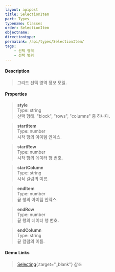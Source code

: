 ```yaml
---
layout: apipost
title: SelectionItem
part: Types
typename: Classes
order: SelectionItem
objectname: 
directiontype: 
permalink: /api/types/SelectionItem/
tags:
    - 선택 영역
    - 선택 범위
---
```



#### Description

> 그리드 선택 영역 정보 모델.

#### Properties

> **style**    
> Type: string     
> 선택 형태. "block", "rows", "columns" 중 하나다.    

> **startItem**    
> Type: number     
> 시작 행의 아이템 인덱스.    

> **startRow**     
> Type: number           
> 시작 행의 데이터 행 번호.     

> **startColumn**     
> Type: string     
> 시작 컬럼의 이름.       

> **endItem**    
> Type: number     
> 끝 행의 아이템 인덱스.    

> **endRow**     
> Type: number           
> 끝 행의 데이터 행 번호.     

> **endColumn**     
> Type: string     
> 끝 컬럼의 이름.       

#### Demo Links

> [Selecting](http://demo.realgrid.com/Demo/Selecting){:target="_blank"} 참조